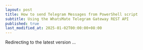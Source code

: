 ```yaml
---
layout: post
title: How to send Telegram Messages from PowerShell script
subtitle: Using the WhatsMate Telegram Gateway REST API
published: true
last_modified_at: 2025-01-02T00:00:00+08:00
---
```



<script>
    function pageRedirect() {
        window.location.replace("/2022-06-16-send-telegram-message-powershell-script/");
    }      
    setTimeout("pageRedirect()", 1000);
</script>

Redirecting to the latest version ...
